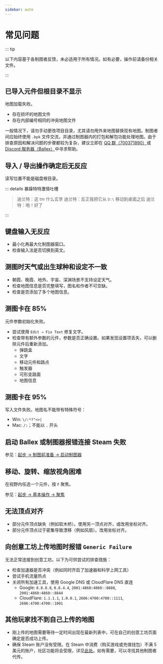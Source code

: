 ```yaml
---
sidebar: auto
---
```


# 常见问题

::: tip

以下内容基于各制图者反馈，未必适用于所有情况。如有必要，操作前请备份相关文件。

:::

## 已导入元件但根目录不显示

地图加载失败。

- 存在损坏的地图文件
- 存在内部编号相同的冲突地图文件

一般情况下，请勿手动更改项目目录，尤其请勿用外来地图替换现有地图。制图者间应始终使用 `.bpk` 文件交流，并通过制图器内的打包和解包功能处理地图。由于排查原因和解决问题的步骤都较为复杂，建议立即在 [QQ 群（700371890）](https://jq.qq.com/?_wv=1027&k=LhtfLbqL)或 [Discord 服务器（Ballex）](https://discord.gg/CwC7u2wFmJ)中寻求帮助。

## 导入 / 导出操作确定后无反应 <badge text="Windows" type="warning"/>

读写位置不能是磁盘根目录。

::: details 暴躁特特激情吐槽

> 迪兰特：这 tm 什么玄学
> 迪兰特：反正我把它从 `D:\` 移动到桌面之后
> 迪兰特：啪！好了

:::

## 键盘输入无反应

- 最小化再最大化制图器窗口。
- 检查输入法是否切换到英文。

## 测图时天气或出生球种和设定不一致

- 朝霞、晚霞、地外、宇宙、深渊场景不支持设定天气。
- 检查地图信息是否完整填写，图名和作者不可空缺。
- 检查是否添加了多个地图信息。

## 测图卡在 85%

元件参数初始化失败。

- 尝试使用 `Edit → Fix Text` 修复文字。
- 检查带有额外参数的元件，参数是否正确设置。如果发现设置项丢失，可以删除元件后重新添加。
  - 弹跳盒
  - 文字
  - 移动元件和路点
  - 触发器
  - 可形变路面
  - 地图信息

## 测图卡在 95%

写入文件失败。地图名不能带有特殊符号：

- Win: `\/:*?"<>|`
- Mac: `/:`；不能以 `.` 开头

## 启动 Ballex 或制图器报错连接 Steam 失败

参见：[起步 → 制图前准备 → 启动制图器](/start/preparation.md#启动制图器)

## 移动、旋转、缩放视角困难

在视野内任选一个元件，按 `F` 聚焦。

参见：[起步 → 基本操作 → 聚焦](/start/basics.md#聚焦)

## 无法顶点对齐

- 部分元件顶点缺失（例如软木桥）。使用另一顶点对齐，或改用坐标对齐。
- 部分元件顶点过于密集导致漂移（例如风扇）。改用坐标对齐。

## 向创意工坊上传地图时报错 `Generic Failure`

无法正常连接到创意工坊。以下为可供尝试的排查措施：

- 检查加速器是否冲突（例如同时开启了加速器和科学上网工具）
- 尝试手机流量热点
- 关闭所有加速工具，使用 Google DNS 或 CloudFlare DNS 直连
  - Google: `8.8.8.8`, `8.8.4.4`, `2001:4860:4860::8888`, `2001:4860:4860::8844`
  - CloudFlare: `1.1.1.1`, `1.0.0.1`, `2606:4700:4700::1111`, `2606:4700:4700::1001`

## 其他玩家找不到自己上传的地图

- 刚上传的地图需要等待一定时间出现在最新列表中，可在自己的创意工坊页面确定是否成功上传。
- 确保 Steam 账户没有受限。在 Steam 中消费（购买游戏或充值钱包）不满 5 美元的账户，社区功能将会受限，详见[此处](https://support.steampowered.com/kb_article.php?ref=3330-IAGK-7663&l=simplified%20chinese)。如有需要，可以寻找其他制图者代传。
